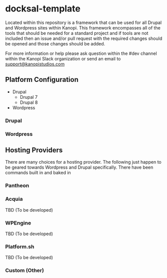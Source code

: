 # docksal-template

Located within this repository is a framework that can be used for all Drupal
and Wordpress sites within Kanopi. This framework encompasses all of the tools
that should be needed for a standard project and if tools are not included then
an issue and/or pull request with the required changes should be opened and those
changes should be added.

For more information or help please ask question within the #dev channel within
the Kanopi Slack organization or send an email to support@kanopistudios.com

## Platform Configuration

- Drupal
  - Drupal 7
  - Drupal 8
- Wordpress

### Drupal

### Wordpress

## Hosting Providers

There are many choices for a hosting provider. The following just happen to be geared
towards Wordpress and Drupal specifically. There have been commands built in and
baked in 

### Pantheon

### Acquia

TBD (To be developed)

### WPEngine

TBD (To be developed)

### Platform.sh

TBD (To be developed)

### Custom (Other)
